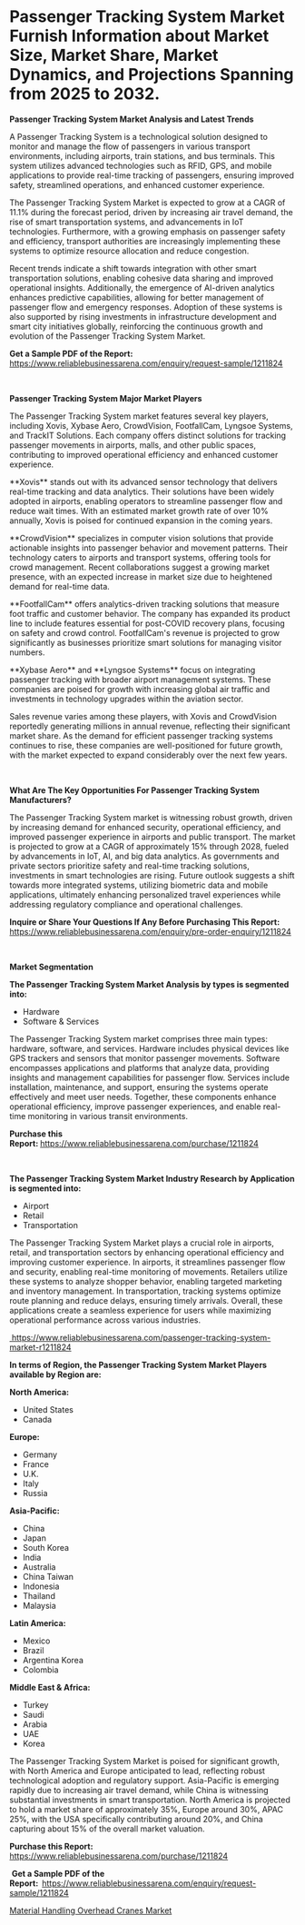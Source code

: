 <p><h1>Passenger Tracking System Market Furnish Information about Market Size, Market Share, Market Dynamics, and Projections Spanning from 2025 to 2032.</h1></p><p><strong>Passenger Tracking System Market Analysis and Latest Trends</strong></p>
<p><p>A Passenger Tracking System is a technological solution designed to monitor and manage the flow of passengers in various transport environments, including airports, train stations, and bus terminals. This system utilizes advanced technologies such as RFID, GPS, and mobile applications to provide real-time tracking of passengers, ensuring improved safety, streamlined operations, and enhanced customer experience. </p><p>The Passenger Tracking System Market is expected to grow at a CAGR of 11.1% during the forecast period, driven by increasing air travel demand, the rise of smart transportation systems, and advancements in IoT technologies. Furthermore, with a growing emphasis on passenger safety and efficiency, transport authorities are increasingly implementing these systems to optimize resource allocation and reduce congestion. </p><p>Recent trends indicate a shift towards integration with other smart transportation solutions, enabling cohesive data sharing and improved operational insights. Additionally, the emergence of AI-driven analytics enhances predictive capabilities, allowing for better management of passenger flow and emergency responses. Adoption of these systems is also supported by rising investments in infrastructure development and smart city initiatives globally, reinforcing the continuous growth and evolution of the Passenger Tracking System Market.</p></p>
<p><strong>Get a Sample PDF of the Report:&nbsp;</strong> <a href="https://www.reliablebusinessarena.com/enquiry/request-sample/1211824?utm_campaign=2987&utm_medium=2&utm_source=Github&utm_content=ia&utm_term=24032025&utm_id=passenger-tracking-system">https://www.reliablebusinessarena.com/enquiry/request-sample/1211824</a></p>
<p>&nbsp;</p>
<p><strong>Passenger Tracking System Major Market Players</strong></p>
<p><p>The Passenger Tracking System market features several key players, including Xovis, Xybase Aero, CrowdVision, FootfallCam, Lyngsoe Systems, and TrackIT Solutions. Each company offers distinct solutions for tracking passenger movements in airports, malls, and other public spaces, contributing to improved operational efficiency and enhanced customer experience.</p><p>**Xovis** stands out with its advanced sensor technology that delivers real-time tracking and data analytics. Their solutions have been widely adopted in airports, enabling operators to streamline passenger flow and reduce wait times. With an estimated market growth rate of over 10% annually, Xovis is poised for continued expansion in the coming years.</p><p>**CrowdVision** specializes in computer vision solutions that provide actionable insights into passenger behavior and movement patterns. Their technology caters to airports and transport systems, offering tools for crowd management. Recent collaborations suggest a growing market presence, with an expected increase in market size due to heightened demand for real-time data.</p><p>**FootfallCam** offers analytics-driven tracking solutions that measure foot traffic and customer behavior. The company has expanded its product line to include features essential for post-COVID recovery plans, focusing on safety and crowd control. FootfallCam's revenue is projected to grow significantly as businesses prioritize smart solutions for managing visitor numbers.</p><p>**Xybase Aero** and **Lyngsoe Systems** focus on integrating passenger tracking with broader airport management systems. These companies are poised for growth with increasing global air traffic and investments in technology upgrades within the aviation sector. </p><p>Sales revenue varies among these players, with Xovis and CrowdVision reportedly generating millions in annual revenue, reflecting their significant market share. As the demand for efficient passenger tracking systems continues to rise, these companies are well-positioned for future growth, with the market expected to expand considerably over the next few years.</p></p>
<p>&nbsp;</p>
<p><strong>What Are The Key Opportunities For Passenger Tracking System Manufacturers?</strong></p>
<p><p>The Passenger Tracking System market is witnessing robust growth, driven by increasing demand for enhanced security, operational efficiency, and improved passenger experience in airports and public transport. The market is projected to grow at a CAGR of approximately 15% through 2028, fueled by advancements in IoT, AI, and big data analytics. As governments and private sectors prioritize safety and real-time tracking solutions, investments in smart technologies are rising. Future outlook suggests a shift towards more integrated systems, utilizing biometric data and mobile applications, ultimately enhancing personalized travel experiences while addressing regulatory compliance and operational challenges.</p></p>
<p><strong>Inquire or Share Your Questions If Any Before Purchasing This Report:</strong> <a href="https://www.reliablebusinessarena.com/enquiry/pre-order-enquiry/1211824?utm_campaign=2987&utm_medium=2&utm_source=Github&utm_content=ia&utm_term=24032025&utm_id=passenger-tracking-system">https://www.reliablebusinessarena.com/enquiry/pre-order-enquiry/1211824</a></p>
<p>&nbsp;</p>
<p><strong>Market Segmentation</strong></p>
<p><strong>The Passenger Tracking System Market Analysis by types is segmented into:</strong></p>
<p><ul><li>Hardware</li><li>Software & Services</li></ul></p>
<p><p>The Passenger Tracking System market comprises three main types: hardware, software, and services. Hardware includes physical devices like GPS trackers and sensors that monitor passenger movements. Software encompasses applications and platforms that analyze data, providing insights and management capabilities for passenger flow. Services include installation, maintenance, and support, ensuring the systems operate effectively and meet user needs. Together, these components enhance operational efficiency, improve passenger experiences, and enable real-time monitoring in various transit environments.</p></p>
<p><strong>Purchase this Report:&nbsp;</strong><a href="https://www.reliablebusinessarena.com/purchase/1211824?utm_campaign=2987&utm_medium=2&utm_source=Github&utm_content=ia&utm_term=24032025&utm_id=passenger-tracking-system">https://www.reliablebusinessarena.com/purchase/1211824</a></p>
<p>&nbsp;</p>
<p><strong>The Passenger Tracking System Market Industry Research by Application is segmented into:</strong></p>
<p><ul><li>Airport</li><li>Retail</li><li>Transportation</li></ul></p>
<p><p>The Passenger Tracking System Market plays a crucial role in airports, retail, and transportation sectors by enhancing operational efficiency and improving customer experience. In airports, it streamlines passenger flow and security, enabling real-time monitoring of movements. Retailers utilize these systems to analyze shopper behavior, enabling targeted marketing and inventory management. In transportation, tracking systems optimize route planning and reduce delays, ensuring timely arrivals. Overall, these applications create a seamless experience for users while maximizing operational performance across various industries.</p></p>
<p><a href="https://www.reliablebusinessarena.com/passenger-tracking-system-market-r1211824?utm_campaign=2987&utm_medium=2&utm_source=Github&utm_content=ia&utm_term=24032025&utm_id=passenger-tracking-system">&nbsp;https://www.reliablebusinessarena.com/passenger-tracking-system-market-r1211824</a></p>
<p><strong>In terms of Region, the Passenger Tracking System Market Players available by Region are:</strong></p>
<p>
    <p> <strong> North America: </strong>
        <ul>
            <li>United States</li>
            <li>Canada</li>
        </ul>
        </p> 
    <p> <strong> Europe: </strong>
        <ul>
            <li>Germany</li>
            <li>France</li>
            <li>U.K.</li>
            <li>Italy</li>
            <li>Russia</li>
        </ul>
        </p> 
    <p> <strong> Asia-Pacific: </strong>
        <ul>
            <li>China</li>
            <li>Japan</li>
            <li>South Korea</li>
            <li>India</li>
            <li>Australia</li>
            <li>China Taiwan</li>
            <li>Indonesia</li>
            <li>Thailand</li>
            <li>Malaysia</li>
        </ul>
        </p> 
    <p> <strong> Latin America: </strong>
        <ul>
            <li>Mexico</li>
            <li>Brazil</li>
            <li>Argentina Korea</li>
            <li>Colombia</li>
        </ul>
        </p> 
    <p> <strong> Middle East & Africa: </strong>
        <ul>
            <li>Turkey</li>
            <li>Saudi</li>
            <li>Arabia</li>
            <li>UAE</li>
            <li>Korea</li>
        </ul>
    </p>
    </p>
<p><p>The Passenger Tracking System Market is poised for significant growth, with North America and Europe anticipated to lead, reflecting robust technological adoption and regulatory support. Asia-Pacific is emerging rapidly due to increasing air travel demand, while China is witnessing substantial investments in smart transportation. North America is projected to hold a market share of approximately 35%, Europe around 30%, APAC 25%, with the USA specifically contributing around 20%, and China capturing about 15% of the overall market valuation.</p></p>
<p><strong>Purchase this Report: </strong><a href="https://www.reliablebusinessarena.com/purchase/1211824?utm_campaign=2987&utm_medium=2&utm_source=Github&utm_content=ia&utm_term=24032025&utm_id=passenger-tracking-system">https://www.reliablebusinessarena.com/purchase/1211824</a></p>
<p>&nbsp;<strong>Get a Sample PDF of the Report:&nbsp;&nbsp;</strong><a href="https://www.reliablebusinessarena.com/enquiry/request-sample/1211824?utm_campaign=2987&utm_medium=2&utm_source=Github&utm_content=ia&utm_term=24032025&utm_id=passenger-tracking-system">https://www.reliablebusinessarena.com/enquiry/request-sample/1211824</a></p>
<p><strong></strong></p>
<p><p><a href="https://github.com/failarustic/Market-Research-Report-List-1/blob/main/material-handling-overhead-cranes-market.md?utm_campaign=2987&utm_medium=2&utm_source=Github&utm_content=ia&utm_term=24032025&utm_id=passenger-tracking-system">Material Handling Overhead Cranes Market</a></p></p>